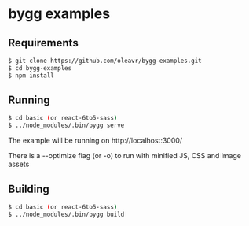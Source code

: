 # bygg examples

## Requirements

```bash
$ git clone https://github.com/oleavr/bygg-examples.git
$ cd bygg-examples
$ npm install
```

## Running

```bash
$ cd basic (or react-6to5-sass)
$ ../node_modules/.bin/bygg serve
```

The example will be running on http://localhost:3000/

There is a --optimize flag (or -o) to run with minified JS, CSS and image assets

## Building

```bash
$ cd basic (or react-6to5-sass)
$ ../node_modules/.bin/bygg build
```

